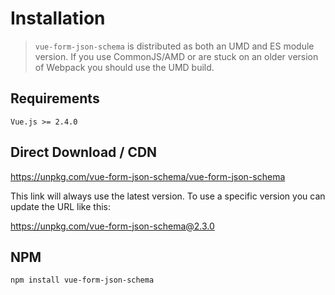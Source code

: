 # Installation

> `vue-form-json-schema` is distributed as both an UMD and ES module version. If you use CommonJS/AMD or are stuck on an older version of Webpack you should use the UMD build.

## Requirements

`Vue.js >= 2.4.0`

## Direct Download / CDN

https://unpkg.com/vue-form-json-schema/vue-form-json-schema

This link will always use the latest version. To use a specific version you can update the URL like this:

https://unpkg.com/vue-form-json-schema@2.3.0

## NPM

`npm install vue-form-json-schema`
